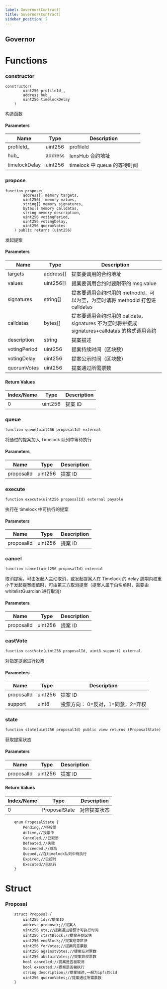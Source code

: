 ```yaml
---
label: Governor(Contract)
title: Governor(Contract)
sidebar_position: 2
---
```


## Governor

# Functions

### constructor

```
constructor(
        uint256 profileId_,
        address hub_,
        uint256 timelockDelay
    )
```

构造函数

#### Parameters

| Name          | Type    | Description                  |
| ------------- | ------- | ---------------------------- |
| profileId\_   | uint256 | profileId                    |
| hub\_         | address | lensHub 合约地址             |
| timelockDelay | uint256 | timelock 中 queue 的等待时间 |

### propose

```
function propose(
        address[] memory targets,
        uint256[] memory values,
        string[] memory signatures,
        bytes[] memory calldatas,
        string memory description,
        uint256 votingPeriod,
        uint256 votingDelay,
        uint256 quorumVotes
    ) public returns (uint256)
```

发起提案

#### Parameters

| Name         | Type      | Description                                                                                    |
| ------------ | --------- | ---------------------------------------------------------------------------------------------- |
| targets      | address[] | 提案要调用的合约地址                                                                           |
| values       | uint256[] | 提案要调用合约时要附带的 msg.value                                                             |
| signatures   | string[]  | 提案要调用合约时用的 methodId，可以为空，为空时请将 methodId 打包进 calldatas                  |
| calldatas    | bytes[]   | 提案要调用合约时用的 calldata，signatures 不为空时将拼接成 signatures+calldatas 的格式调用合约 |
| description  | string    | 提案描述                                                                                       |
| votingPeriod | uint256   | 提案持续时间（区块数）                                                                         |
| votingDelay  | uint256   | 提案公示时间（区块数）                                                                         |
| quorumVotes  | uint256   | 提案通过所需票数                                                                               |

#### Return Values

| Index/Name | Type    | Description |
| ---------- | ------- | ----------- |
| 0          | uint256 | 提案 ID     |

### queue

```
function queue(uint256 proposalId) external
```

将通过的提案加入 Timelock 队列中等待执行

#### Parameters

| Name       | Type    | Description |
| ---------- | ------- | ----------- |
| proposalId | uint256 | 提案 ID     |

### execute

```
function execute(uint256 proposalId) external payable
```

执行在 timelock 中可执行的提案

#### Parameters

| Name       | Type    | Description |
| ---------- | ------- | ----------- |
| proposalId | uint256 | 提案 ID     |

### cancel

```
function cancel(uint256 proposalId) external
```

取消提案，可由发起人主动取消，或发起提案人在 Timelock 的 delay 周期内权重小于发起提案阈值时，可由第三方取消提案（提案人属于白名单时，需要由 whitelistGuardian 进行取消）

#### Parameters

| Name       | Type    | Description |
| ---------- | ------- | ----------- |
| proposalId | uint256 | 提案 ID     |

### castVote

```
function castVote(uint256 proposalId, uint8 support) external
```

对指定提案进行投票

#### Parameters

| Name       | Type    | Description                       |
| ---------- | ------- | --------------------------------- |
| proposalId | uint256 | 提案 ID                           |
| support    | uint8   | 投票方向： 0=反对，1=同意，2=弃权 |

### state

```
function state(uint256 proposalId) public view returns (ProposalState)
```

获取提案状态

#### Parameters

| Name       | Type    | Description |
| ---------- | ------- | ----------- |
| proposalId | uint256 | 提案 ID     |

#### Return Values

| Index/Name | Type          | Description  |
| ---------- | ------------- | ------------ |
| 0          | ProposalState | 对应提案状态 |

```
    enum ProposalState {
        Pending,//待投票
        Active,//投票中
        Canceled,//已取消
        Defeated,//失败
        Succeeded,//成功
        Queued,//在timelock队列中待执行
        Expired,//已超时
        Executed//已执行
    }
```

# Struct

### Proposal

```
    struct Proposal {
        uint256 id;//提案ID
        address proposer;//提案人
        uint256 eta;//提案通过后预计可执行时间
        uint256 startBlock;//提案开始区块
        uint256 endBlock;//提案结束区块
        uint256 forVotes;//提案同意票数
        uint256 againstVotes;//提案反对票数
        uint256 abstainVotes;//提案弃权票数
        bool canceled;//提案是否被取消
        bool executed;//提案是否被执行
        string description;//提案描述,一般为ipfs的cid
        uint256 quorumVotes;//提案通过所需票数
    }
```
